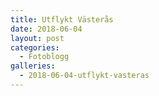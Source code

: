 ```yaml
---
title: Utflykt Västerås
date: 2018-06-04
layout: post
categories:
  - Fotoblogg
galleries:
  - 2018-06-04-utflykt-vasteras
---
```

